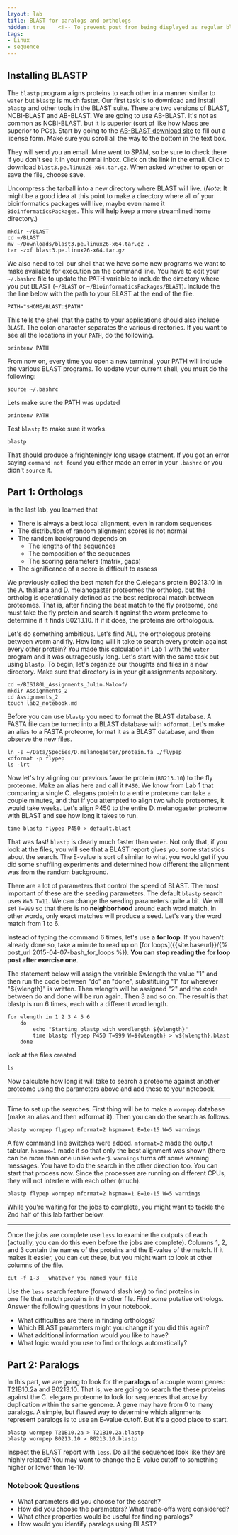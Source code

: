 ```yaml
---
layout: lab
title: BLAST for paralogs and orthologs
hidden: true    <!-- To prevent post from being displayed as regular blog post -->
tags:
- Linux
- sequence
---
```



## Installing BLASTP

The `blastp` program aligns proteins to each other in a manner similar
to `water` but `blastp` is much faster. Our first task is to download
and install `blastp` and other tools in the BLAST suite. There are two
versions of BLAST, NCBI-BLAST and AB-BLAST. We are going to use
AB-BLAST. It's not as common as NCBI-BLAST, but it is superior (sort of
like how Macs are superior to PCs). Start by going to the [AB-BLAST
download site](https://blast.advbiocomp.com/licensing/personal.html) to fill out a
license form. Make sure you scroll all the way to the bottom in the text
box.

They will send you an email.  Mine went to SPAM, so be sure to check there if you don't see it in your normal inbox.  Click on the link in the email.  Click to download `blast3.pe.linux26-x64.tar.gz`.  When asked whether to open or save the file, choose save.

Uncompress the tarball into a new directory where BLAST will live. (*Note*: It might be a good idea at this point to make a directory where all of your bioinformatics packages will live, maybe even name it `BioinformaticsPackages`. This will help keep a more streamlined home directory.)

	mkdir ~/BLAST
	cd ~/BLAST
	mv ~/Downloads/blast3.pe.linux26-x64.tar.gz .
	tar -zxf blast3.pe.linux26-x64.tar.gz

We also need to tell our shell that we have some new programs we want to
make available for execution on the command line. You have to edit your `~/.bashrc`
file to update the PATH variable to include the directory where you put BLAST (`~/BLAST` or `~/BioinformaticsPackages/BLAST`). Include the
the line below with the path to your BLAST at the end of the file.

	PATH="$HOME/BLAST:$PATH"

This tells the shell that the paths to your applications should also
include `BLAST`. The colon character separates the various
directories. If you want to see all the locations in your `PATH`, do the
following.

	printenv PATH

From now on, every time you open a new terminal, your PATH will include
the various BLAST programs. To update your current shell, you must do
the following:

	source ~/.bashrc

Lets make sure the PATH was updated

	printenv PATH

Test `blastp` to make sure it works.

	blastp

That should produce a frighteningly long usage statment. If you got an
error saying `command not found` you either made an error in your
`.bashrc` or you didn't `source` it.


## Part 1: Orthologs ##

In the last lab, you learned that

* There is always a best local alignment, even in random sequences
* The distribution of random alignment scores is not normal
* The random background depends on
	* The lengths of the sequences
	* The composition of the sequences
	* The scoring parameters (matrix, gaps)
* The significance of a score is difficult to assess

We previously called the best match for the C.elegans protein B0213.10 in the A. thaliana and D.
melanogaster proteomes the ortholog. but the ortholog is operationally
defined as the best reciprocal match between proteomes. That is, after
finding the best match to the fly proteome, one must take the fly protein
and search it against the worm proteome to determine if it finds
B0213.10. If if it does, the proteins are orthologous.

Let's do something ambitious. Let's find ALL the orthologous proteins
between worm and fly. How long will it take to search every protein
against every other protein? You made this calculation in Lab 1 with the
`water` program and it was outrageously long. Let's start with the same
task but using `blastp`. To begin, let's organize our thoughts and files
in a new directory.  Make sure that directory is in your git assignments repository.

	cd ~/BIS180L_Assignments_Julin.Maloof/
	mkdir Assignments_2
	cd Assignments_2
	touch lab2_notebook.md

Before you can use `blastp` you need to format the BLAST database. A
FASTA file can be turned into a BLAST database with `xdformat`. Let's
make an alias to a FASTA proteome, format it as a BLAST database, and
then observe the new files.

	ln -s ~/Data/Species/D.melanogaster/protein.fa ./flypep
	xdformat -p flypep
	ls -lrt

Now let's try aligning our previous favorite protein (`B0213.10`) to the
fly proteome. Make an alias here and call it `P450`. We know from Lab 1
that comparing a single C. elegans protein to a entire proteome can take
a couple minutes, and that if you attempted to align two whole
proteomes, it would take weeks. Let's align P450 to the entire D.
melanogaster proteome with BLAST and see how long it takes to run.

	time blastp flypep P450 > default.blast

That was fast! `blastp` is clearly much faster than `water`. Not only
that, if you look at the files, you will see that a BLAST report gives
you some statistics about the search. The E-value is sort of similar to
what you would get if you did some shuffling experiments and determined
how different the alignment was from the random background.

There are a lot of parameters that control the speed of BLAST. The most
important of these are the seeding parameters. The default `blastp`
search uses `W=3 T=11`. We can change the seeding parameters quite a
bit. We will set `T=999` so that there is no **neighborhood** around each
word match. In other words, only exact matches will produce a seed.
Let's vary the word match from 1 to 6.

Instead of typing the command 6 times, let's use a __for loop__.   If you haven't already done so, take a minute to read up on [for loops]({{site.baseurl}}/{% post_url 2015-04-07-bash_for_loops %}).  __You can stop reading the for loop post after exercise one__.

The statement below will assign the variable $wlength the value "1" and then run the code between "do" an "done", subsitituing "1" for wherever "${wlength}" is written.  Then wlength will be assigned "2" and the code between do and done will be run again.  Then 3 and so on.  The result is that blastp is run 6 times, each with a different word length.

    for wlength in 1 2 3 4 5 6
        do
            echo "Starting blastp with wordlength ${wlength}"
            time blastp flypep P450 T=999 W=${wlength} > w${wlength}.blast
        done

look at the files created

    ls

Now calculate how long it will take to search a proteome against another
proteome using the parameters above and add these to your notebook.

---------------------------------------------------------------------------

Time to set up the searches. First thing will be to make a `wormpep`
database (make an alias and then xdformat it). Then you can do the
search as follows.

	blastp wormpep flypep mformat=2 hspmax=1 E=1e-15 W=5 warnings

A few command line switches were added. `mformat=2` made the output
tabular. `hspmax=1` made it so that only the best alignment was shown
(there can be more than one unlike `water`). `warnings` turns off some
warning messages. You have to do the search in the other direction too.
You can start that process now. Since the processes are running on
different CPUs, they will not interfere with each other (much).

	blastp flypep wormpep mformat=2 hspmax=1 E=1e-15 W=5 warnings

While you're waiting for the jobs to complete, you might want to tackle
the 2nd half of this lab farther below.

-------------------------------------------------------------------------

Once the jobs are complete use `less` to examine the outputs of each
(actually, you can do this even before the jobs are complete). Columns
1, 2, and 3 contain the names of the proteins and the E-value of the
match. If it makes it easier, you can `cut` these, but you might want to
look at other columns of the file.

	cut -f 1-3 __whatever_you_named_your_file__

Use the `less` search feature (forward slash key) to find proteins in	
one file that match proteins in the other file. Find some putative
orthologs. Answer the following questions in your notebook.

* What difficulties are there in finding orthologs?
* Which BLAST parameters might you change if you did this again?
* What additional information would you like to have?
* What logic would you use to find orthologs automatically?


## Part 2: Paralogs ##

In this part, we are going to look for the **paralogs** of a couple worm
genes: T21B10.2a and B0213.10. That is, we are going to search the these
proteins against the C. elegans proteome to look for sequences that
arose by duplication within the same genome. A gene may have from 0 to
many paralogs. A simple, but flawed way to determine which alignments
represent paralogs is to use an E-value cutoff. But it's a good place to
start.

	blastp wormpep T21B10.2a > T21B10.2a.blastp
	blastp wormpep B0213.10 > B0213.10.blastp

Inspect the BLAST report with `less`. Do all the sequences look like
they are highly related? You may want to change the E-value cutoff to
something higher or lower than 1e-10.

### Notebook Questions ###

* What parameters did you choose for the search?
* How did you choose the parameters? What trade-offs were considered?
* What other properties would be useful for finding paralogs?
* How would you identify paralogs using BLAST?


